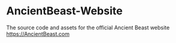 # AncientBeast-Website
The source code and assets for the official Ancient Beast website https://AncientBeast.com
